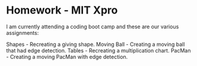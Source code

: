 # Homework - MIT Xpro

I am currently attending a coding boot camp and these are our various assignments:

Shapes - Recreating a giving shape.
Moving Ball - Creating a moving ball that had edge detection.
Tables - Recreating a multiplication chart.
PacMan - Creating a moving PacMan with edge detection.


